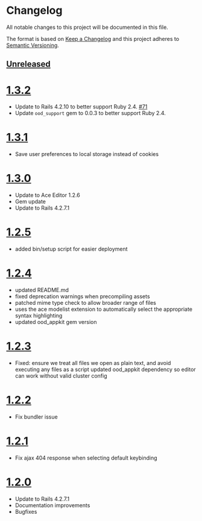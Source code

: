 # Changelog

All notable changes to this project will be documented in this file.

The format is based on [Keep a Changelog](http://keepachangelog.com/en/1.0.0/)
and this project adheres to [Semantic Versioning](http://semver.org/spec/v2.0.0.html).

## [Unreleased]

# [1.3.2]

* Update to Rails 4.2.10 to better support Ruby 2.4.
  [#71](https://github.com/OSC/ood-fileeditor/issues/71)
* Update `ood_support` gem to 0.0.3 to better support Ruby 2.4.

# [1.3.1]

* Save user preferences to local storage instead of cookies

# [1.3.0]

* Update to Ace Editor 1.2.6
* Gem update
* Update to Rails 4.2.7.1

# [1.2.5]

* added bin/setup script for easier deployment

# [1.2.4]

* updated README.md
* fixed deprecation warnings when precompiling assets
* patched mime type check to allow broader range of files
* uses the ace modelist extension to automatically select the appropriate syntax highlighting
* updated ood_appkit gem version

# [1.2.3]

* Fixed: ensure we treat all files we open as plain text, and avoid executing any files as a script updated ood_appkit dependency so editor can work without valid cluster config

# [1.2.2]

* Fix bundler issue

# [1.2.1]

* Fix ajax 404 response when selecting default keybinding

# [1.2.0]

* Update to Rails 4.2.7.1
* Documentation improvements
* Bugfixes

[Unreleased]: https://github.com/OSC/ood-fileeditor/compare/v1.3.2...HEAD
[1.3.2]: https://github.com/OSC/ood-fileeditor/compare/v1.3.1...v1.3.2
[1.3.1]: https://github.com/OSC/ood-fileeditor/compare/v1.3.0...v1.3.1
[1.3.0]: https://github.com/OSC/ood-fileeditor/compare/v1.2.5...v1.3.0
[1.2.5]: https://github.com/OSC/ood-fileeditor/compare/v1.2.4...v1.2.5
[1.2.4]: https://github.com/OSC/ood-fileeditor/compare/v1.2.3...v1.2.4
[1.2.3]: https://github.com/OSC/ood-fileeditor/compare/v1.2.2...v1.2.3
[1.2.2]: https://github.com/OSC/ood-fileeditor/compare/v1.2.1...v1.2.2
[1.2.1]: https://github.com/OSC/ood-fileeditor/compare/v1.2.0...v1.2.1
[1.2.0]: https://github.com/OSC/ood-fileeditor/compare/ba6bdcb...v1.2.0
